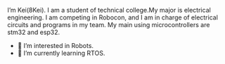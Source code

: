 I’m Kei(8Kei).
  I am a student of technical college.My major is electrical engineering.
  I am competing in Robocon, and I am in charge of electrical circuits and programs in my team.
  My main using microcontrollers are stm32 and esp32.
- 👀 I’m interested in Robots.
- 🌱 I’m currently learning RTOS.

<!---
8Kei/8Kei is a ✨ special ✨ repository because its `README.md` (this file) appears on your GitHub profile.
You can click the Preview link to take a look at your changes.
--->
